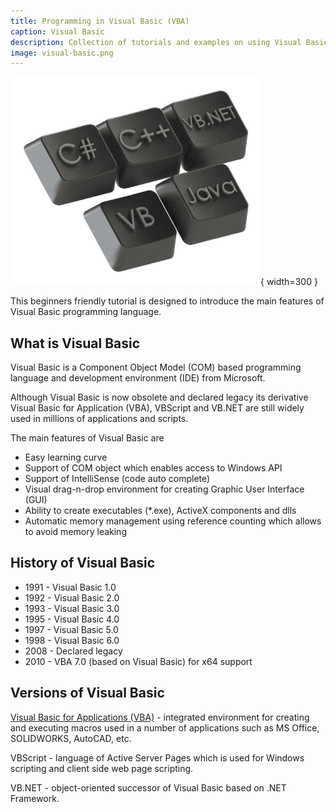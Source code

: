 ```yaml
---
title: Programming in Visual Basic (VBA)
caption: Visual Basic
description: Collection of tutorials and examples on using Visual Basic programming language
image: visual-basic.png
---
```

![Visual Basic](visual-basic.png){ width=300 }

This beginners friendly tutorial is designed to introduce the main features of Visual Basic programming language.

## What is Visual Basic

Visual Basic is a Component Object Model (COM) based programming language and development environment (IDE) from Microsoft.

Although Visual Basic is now obsolete and declared legacy its derivative Visual Basic for Application (VBA), VBScript and VB.NET are still widely used in millions of applications and scripts.

The main features of Visual Basic are

* Easy learning curve
* Support of COM object which enables access to Windows API
* Support of IntelliSense (code auto complete)
* Visual drag-n-drop environment for creating Graphic User Interface (GUI)
* Ability to create executables (*.exe), ActiveX components and dlls
* Automatic memory management using reference counting which allows to avoid memory leaking

## History of Visual Basic

* 1991 - Visual Basic 1.0
* 1992 - Visual Basic 2.0
* 1993 - Visual Basic 3.0
* 1995 - Visual Basic 4.0
* 1997 - Visual Basic 5.0
* 1998 - Visual Basic 6.0
* 2008 - Declared legacy
* 2010 - VBA 7.0 (based on Visual Basic) for x64 support

## Versions of Visual Basic

[Visual Basic for Applications (VBA)](visual-basic/vba) - integrated environment for creating and executing macros used in a number of applications such as MS Office, SOLIDWORKS, AutoCAD, etc.

VBScript - language of Active Server Pages which is used for Windows scripting and client side web page scripting.

VB.NET - object-oriented successor of Visual Basic based on .NET Framework.
